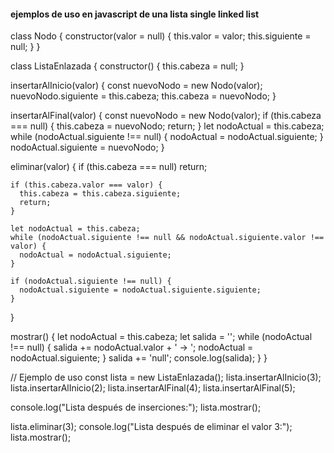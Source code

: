 
#### ejemplos de uso en javascript de una lista single linked list

class Nodo {
  constructor(valor = null) {
    this.valor = valor;
    this.siguiente = null;
  }
}

class ListaEnlazada {
  constructor() {
    this.cabeza = null;
  }

  insertarAlInicio(valor) {
    const nuevoNodo = new Nodo(valor);
    nuevoNodo.siguiente = this.cabeza;
    this.cabeza = nuevoNodo;
  }

  insertarAlFinal(valor) {
    const nuevoNodo = new Nodo(valor);
    if (this.cabeza === null) {
      this.cabeza = nuevoNodo;
      return;
    }
    let nodoActual = this.cabeza;
    while (nodoActual.siguiente !== null) {
      nodoActual = nodoActual.siguiente;
    }
    nodoActual.siguiente = nuevoNodo;
  }

  eliminar(valor) {
    if (this.cabeza === null) return;

    if (this.cabeza.valor === valor) {
      this.cabeza = this.cabeza.siguiente;
      return;
    }

    let nodoActual = this.cabeza;
    while (nodoActual.siguiente !== null && nodoActual.siguiente.valor !== valor) {
      nodoActual = nodoActual.siguiente;
    }

    if (nodoActual.siguiente !== null) {
      nodoActual.siguiente = nodoActual.siguiente.siguiente;
    }
  }

  mostrar() {
    let nodoActual = this.cabeza;
    let salida = '';
    while (nodoActual !== null) {
      salida += nodoActual.valor + ' -> ';
      nodoActual = nodoActual.siguiente;
    }
    salida += 'null';
    console.log(salida);
  }
}

// Ejemplo de uso
const lista = new ListaEnlazada();
lista.insertarAlInicio(3);
lista.insertarAlInicio(2);
lista.insertarAlFinal(4);
lista.insertarAlFinal(5);

console.log("Lista después de inserciones:");
lista.mostrar();

lista.eliminar(3);
console.log("Lista después de eliminar el valor 3:");
lista.mostrar();

